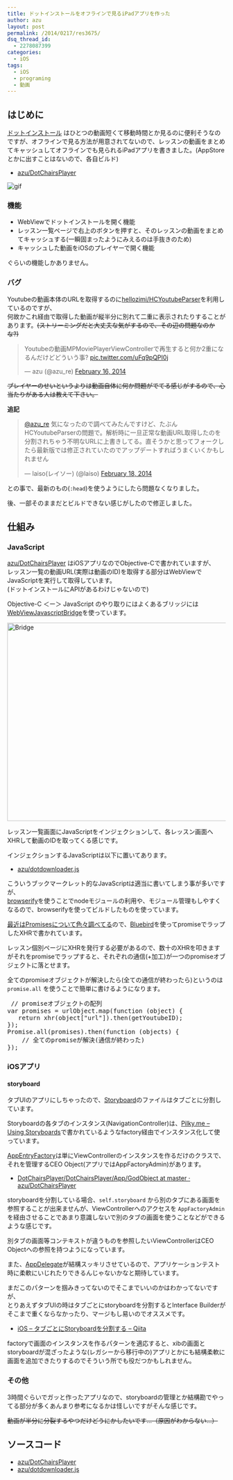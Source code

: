 ```yaml
---
title: ドットインストールをオフラインで見るiPadアプリを作った
author: azu
layout: post
permalink: /2014/0217/res3675/
dsq_thread_id:
  - 2278087399
categories:
  - iOS
tags:
  - iOS
  - programing
  - 動画
---
```

## はじめに

[ドットインストール][1] はひとつの動画短くて移動時間とか見るのに便利そうなのですが、オフラインで見る方法が用意されてないので、レッスンの動画をまとめてキャッシュしてオフラインでも見られるiPadアプリを書きました。(AppStoreとかに出すことはないので、各自ビルド)

*   [azu/DotChairsPlayer][2]

![gif][3]

### 機能

*   WebViewでドットインストールを開く機能
*   レッスン一覧ページで右上のボタンを押すと、そのレッスンの動画をまとめてキャッシュする(一瞬固まったようにみえるのは手抜きのため)
*   キャッシュした動画をiOSのプレイヤーで開く機能

ぐらいの機能しかありません。

### バグ

Youtubeの動画本体のURLを取得するのに[hellozimi/HCYoutubeParser][4]を利用しているのですが、  
何故かこれ経由で取得した動画が縦半分に別れて二重に表示されたりすることがあります。<del>(ストリーミングだと大丈夫な気がするので、その辺の問題なのかな?)</del>

<blockquote class="twitter-tweet" width="474">
  <p>
    Youtubeの動画MPMoviePlayerViewControllerで再生すると何か2重になるんだけどどういう事? <a href="http://t.co/uFq9pQPI0j">pic.twitter.com/uFq9pQPI0j</a>
  </p>
  
  <p>
    &mdash; azu (@azu_re) <a href="https://twitter.com/azu_re/statuses/435004674848989184">February 16, 2014</a>
  </p>
</blockquote>



<del>プレイヤーのせいというよりは動画自体に何か問題がでてる感じがするので、心当たりがある人は教えて下さい。</del>

**追記**

<blockquote class="twitter-tweet" lang="en">
  <p>
    <a href="https://twitter.com/azu_re">@azu_re</a> 気になったので調べてみたんですけど、たぶんHCYoutubeParserの問題で。解析時に一旦正常な動画URL取得したのを分割されちゃう不明なURLに上書きしてる。直そうかと思ってフォークしたら最新版では修正されていたのでアップデートすればうまくいくかもしれません
  </p>
  
  <p>
    &mdash; laiso(レイソー) (@laiso) <a href="https://twitter.com/laiso/statuses/435687571255857152">February 18, 2014</a>
  </p>
</blockquote>



との事で、最新のもの(`:head`)を使うようにしたら問題なくなりました。

後、一部そのままだとビルドできない感じがしたので修正しました。

## 仕組み

### JavaScript

[azu/DotChairsPlayer][2] はiOSアプリなのでObjective-Cで書かれていますが、  
レッスン一覧の動画URL(実際は動画のID)を取得する部分はWebViewでJavaScriptを実行して取得しています。  
(ドットインストールにAPIがあるわけじゃないので)

Objective-C ＜ー＞ JavaScript のやり取りにはよくあるブリッジには[WebViewJavascriptBridge][5]を使っています。

<img src="https://efcl.info/wp-content/uploads/2014/02/bridge.png" alt="Bridge" title="bridge.png" border="0" width="600" height="456" />

レッスン一覧画面にJavaScriptをインジェクションして、各レッスン画面へXHRして動画のIDを取ってくる感じです。

インジェクションするJavaScriptは以下に置いてあります。

*   [azu/dotdownloader.js][6]

こういうブックマークレット的なJavaScriptは適当に書いてしまう事が多いですが、  
[browserify][7]を使うことでnodeモジュールの利用や、モジュール管理もしやすくなるので、browserifyを使ってビルドしたものを使っています。

[最近はPromisesについて色々調べてる][8]ので、[Bluebird][9]を使ってpromiseでラップしたXHRで書かれています。

レッスン個別ページにXHRを発行する必要があるので、数十のXHRを叩きますがそれをpromiseでラップすると、それぞれの通信(+加工)が一つのpromiseオブジェクトに落とせます。

全てのpromiseオブジェクトが解決したら(全ての通信が終わったら)というのは `promise.all` を使うことで簡単に書けるようになります。

<div class="highlight">
  <pre> <span class="c1">// promiseオブジェクトの配列</span>
<span class="kd">var</span> <span class="nx">promises</span> <span class="o">=</span> <span class="nx">urlObject</span><span class="p">.</span><span class="nx">map</span><span class="p">(</span><span class="kd">function</span> <span class="p">(</span><span class="nx">object</span><span class="p">)</span> <span class="p">{</span>
   <span class="k">return</span> <span class="nx">xhr</span><span class="p">(</span><span class="nx">object</span><span class="p">[</span><span class="s2">"url"</span><span class="p">]).</span><span class="nx">then</span><span class="p">(</span><span class="nx">getYoutubeID</span><span class="p">);</span>
<span class="p">});</span>
<span class="nx">Promise</span><span class="p">.</span><span class="nx">all</span><span class="p">(</span><span class="nx">promises</span><span class="p">).</span><span class="nx">then</span><span class="p">(</span><span class="kd">function</span> <span class="p">(</span><span class="nx">objects</span><span class="p">)</span> <span class="p">{</span>
    <span class="c1">// 全てのpromiseが解決(通信が終わった)</span>
<span class="p">});</span>
</pre>
</div>

### iOSアプリ

#### storyboard

タブUIのアプリにしちゃったので、[Storyboard][10]のファイルはタブごとに分割しています。

Storyboardの各タブのインスタンス(NavigationController)は、[Pilky.me &#8211; Using Storyboards][11]で書かれているようなfactory経由でインスタンス化して使っています。

[AppEntryFactory][12]は単にViewControllerのインスタンスを作るだけのクラスで、  
それを管理するCEO Object(アプリではAppFactoryAdmin)があります。

*   [DotChairsPlayer/DotChairsPlayer/App/GodObject at master · azu/DotChairsPlayer][13]

storyboardを分割している場合、`self.storyboard` から別のタブにある画面を参照することが出来ませんが、ViewControllerへのアクセスを `AppFactoryAdmin` を経由させることであまり意識しないで別のタブの画面を使うことなどができるような感じです。

別タブの画面等コンテキストが違うものを参照したいViewControllerはCEO Objectへの参照を持つようになっています。

また、[AppDelegate][14]が結構スッキリさせているので、アプリケーションテスト時に柔軟にいじれたりできるんじゃないかなと期待しています。

まだこのパターンを掴みきってないのでそこまでいいのかはわかってないですが、  
とりあえずタブUIの時はタブごとにstoryboardを分割するとInterface Builderがそこまで重くならなかったり、マージもし易いのでオススメです。

*   [iOS &#8211; タブごとにStoryboardを分割する &#8211; Qiita][15]

factoryで画面のインスタンスを作るパターンを適応すると、xibの画面とstoryboardが混ざったような(レガシーから移行中の)アプリとかにも結構柔軟に画面を追加できたりするのでそういう所でも役だつかもしれません。

### その他

3時間ぐらいでガッと作ったアプリなので、storyboardの管理とか結構勘でやってる部分が多くあんまり参考になるかは怪しいですがそんな感じです。

<del>動画が半分に分裂するやつだけどうにかしたいです…（原因がわからない…）</del>

## ソースコード

*   [azu/DotChairsPlayer][2]
*   [azu/dotdownloader.js][6]

 [1]: http://dotinstall.com/ "ドットインストール"
 [2]: https://github.com/azu/DotChairsPlayer "azu/DotChairsPlayer"
 [3]: http://gyazo.com/fd02bba6529711b6a8638674f5716345.gif
 [4]: https://github.com/hellozimi/HCYoutubeParser "hellozimi/HCYoutubeParser"
 [5]: https://github.com/marcuswestin/WebViewJavascriptBridge "WebViewJavascriptBridge"
 [6]: https://github.com/azu/dotdownloader.js "azu/dotdownloader.js"
 [7]: https://github.com/substack/node-browserify " browserify"
 [8]: https://github.com/azu/jser.info/pull/17
 [9]: https://github.com/petkaantonov/bluebird "Bluebird"
 [10]: https://github.com/azu/DotChairsPlayer/tree/master/DotChairsPlayer/Storyboard "Storyboard"
 [11]: http://pilky.me/view/37 "Pilky.me - Using Storyboards"
 [12]: https://github.com/azu/DotChairsPlayer/blob/master/DotChairsPlayer/App/GodObject/AppEntryFactory.h "AppEntryFactory"
 [13]: https://github.com/azu/DotChairsPlayer/tree/master/DotChairsPlayer/App/GodObject "DotChairsPlayer/DotChairsPlayer/App/GodObject at master · azu/DotChairsPlayer"
 [14]: https://github.com/azu/DotChairsPlayer/blob/1759107db6a8a2682960b5b2b3e92ffd4029664e/DotChairsPlayer/AppDelegate.m#L21 "AppDelegate"
 [15]: http://qiita.com/hedjirog/items/1c074069e56157a4e54b "iOS - タブごとにStoryboardを分割する - Qiita"
